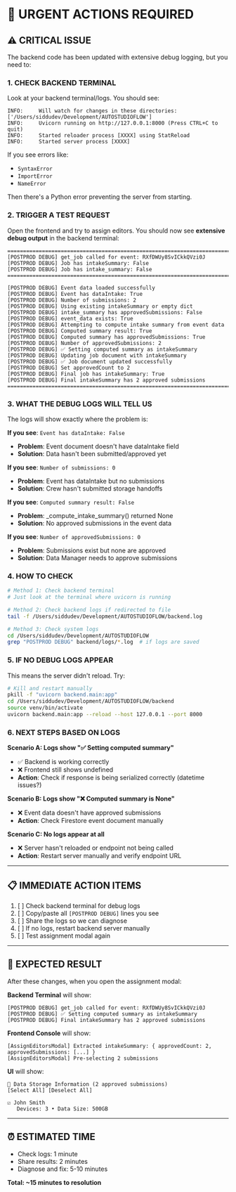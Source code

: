 # 🚀 URGENT ACTIONS REQUIRED

## ⚠️ CRITICAL ISSUE
The backend code has been updated with extensive debug logging, but you need to:

### 1. CHECK BACKEND TERMINAL
Look at your backend terminal/logs. You should see:
```
INFO:     Will watch for changes in these directories: ['/Users/siddudev/Development/AUTOSTUDIOFLOW']
INFO:     Uvicorn running on http://127.0.0.1:8000 (Press CTRL+C to quit)
INFO:     Started reloader process [XXXX] using StatReload
INFO:     Started server process [XXXX]
```

If you see errors like:
- `SyntaxError`
- `ImportError`
- `NameError`

Then there's a Python error preventing the server from starting.

### 2. TRIGGER A TEST REQUEST
Open the frontend and try to assign editors. You should now see **extensive debug output** in the backend terminal:

```
================================================================================
[POSTPROD DEBUG] get_job called for event: RXfDWUy8SvICkkQVzi0J
[POSTPROD DEBUG] Job has intakeSummary: False
[POSTPROD DEBUG] Job has intake_summary: False
================================================================================

[POSTPROD DEBUG] Event data loaded successfully
[POSTPROD DEBUG] Event has dataIntake: True
[POSTPROD DEBUG] Number of submissions: 2
[POSTPROD DEBUG] Using existing intakeSummary or empty dict
[POSTPROD DEBUG] intake_summary has approvedSubmissions: False
[POSTPROD DEBUG] event_data exists: True
[POSTPROD DEBUG] Attempting to compute intake summary from event data
[POSTPROD DEBUG] Computed summary result: True
[POSTPROD DEBUG] Computed summary has approvedSubmissions: True
[POSTPROD DEBUG] Number of approvedSubmissions: 2
[POSTPROD DEBUG] ✅ Setting computed summary as intakeSummary
[POSTPROD DEBUG] Updating job document with intakeSummary
[POSTPROD DEBUG] ✅ Job document updated successfully
[POSTPROD DEBUG] Set approvedCount to 2
[POSTPROD DEBUG] Final job has intakeSummary: True
[POSTPROD DEBUG] Final intakeSummary has 2 approved submissions
================================================================================
```

### 3. WHAT THE DEBUG LOGS WILL TELL US

The logs will show exactly where the problem is:

**If you see**: `Event has dataIntake: False`
- **Problem**: Event document doesn't have dataIntake field
- **Solution**: Data hasn't been submitted/approved yet

**If you see**: `Number of submissions: 0`
- **Problem**: Event has dataIntake but no submissions
- **Solution**: Crew hasn't submitted storage handoffs

**If you see**: `Computed summary result: False`
- **Problem**: _compute_intake_summary() returned None
- **Solution**: No approved submissions in the event data

**If you see**: `Number of approvedSubmissions: 0`
- **Problem**: Submissions exist but none are approved
- **Solution**: Data Manager needs to approve submissions

### 4. HOW TO CHECK

```bash
# Method 1: Check backend terminal
# Just look at the terminal where uvicorn is running

# Method 2: Check backend logs if redirected to file
tail -f /Users/siddudev/Development/AUTOSTUDIOFLOW/backend.log

# Method 3: Check system logs
cd /Users/siddudev/Development/AUTOSTUDIOFLOW
grep "POSTPROD DEBUG" backend/logs/*.log  # if logs are saved
```

### 5. IF NO DEBUG LOGS APPEAR

This means the server didn't reload. Try:

```bash
# Kill and restart manually
pkill -f "uvicorn backend.main:app"
cd /Users/siddudev/Development/AUTOSTUDIOFLOW/backend
source venv/bin/activate
uvicorn backend.main:app --reload --host 127.0.0.1 --port 8000
```

### 6. NEXT STEPS BASED ON LOGS

**Scenario A: Logs show "✅ Setting computed summary"**
- ✅ Backend is working correctly
- ❌ Frontend still shows undefined
- **Action**: Check if response is being serialized correctly (datetime issues?)

**Scenario B: Logs show "❌ Computed summary is None"**
- ❌ Event data doesn't have approved submissions
- **Action**: Check Firestore event document manually

**Scenario C: No logs appear at all**
- ❌ Server hasn't reloaded or endpoint not being called
- **Action**: Restart server manually and verify endpoint URL

---

## 📋 IMMEDIATE ACTION ITEMS

1. [ ] Check backend terminal for debug logs
2. [ ] Copy/paste all `[POSTPROD DEBUG]` lines you see
3. [ ] Share the logs so we can diagnose
4. [ ] If no logs, restart backend server manually
5. [ ] Test assignment modal again

---

## 🎯 EXPECTED RESULT

After these changes, when you open the assignment modal:

**Backend Terminal** will show:
```
[POSTPROD DEBUG] get_job called for event: RXfDWUy8SvICkkQVzi0J
[POSTPROD DEBUG] ✅ Setting computed summary as intakeSummary
[POSTPROD DEBUG] Final intakeSummary has 2 approved submissions
```

**Frontend Console** will show:
```
[AssignEditorsModal] Extracted intakeSummary: { approvedCount: 2, approvedSubmissions: [...] }
[AssignEditorsModal] Pre-selecting 2 submissions
```

**UI** will show:
```
💾 Data Storage Information (2 approved submissions)
[Select All] [Deselect All]

☑️ John Smith
   Devices: 3 • Data Size: 500GB
```

---

## ⏰ ESTIMATED TIME
- Check logs: 1 minute
- Share results: 2 minutes
- Diagnose and fix: 5-10 minutes

**Total: ~15 minutes to resolution**
